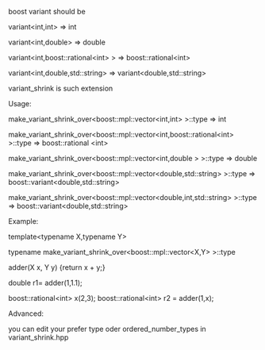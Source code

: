 boost variant should be

variant\<int,int\>
=\> int

variant\<int,double\>
=\> double

variant\<int,boost::rational\<int\> \>
=\> boost::rational\<int\>


variant\<int,double,std::string\>
=\> variant\<double,std::string\>

variant_shrink is such extension

Usage:

make_variant_shrink_over\<boost::mpl::vector\<int,int\> \>::type
=\> int 

make_variant_shrink_over\<boost::mpl::vector\<int,boost::rational\<int\> \>::type
=\> boost::rational \<int\>

make_variant_shrink_over\<boost::mpl::vector\<int,double \>  \>::type
=\> double 

make_variant_shrink_over\<boost::mpl::vector\<double,std::string\> \>::type
=\> boost::variant\<double,std::string\>

make_variant_shrink_over\<boost::mpl::vector\<double,int,std::string\> \>::type
=\> boost::variant\<double,std::string\>


Example:


template\<typename X,typename Y\>

typename make_variant_shrink_over\<boost::mpl::vector\<X,Y\> \>::type

adder(X x, Y y) {return x + y;}

  double r1= adder(1,1.1);


  boost::rational\<int\> x(2,3);
  boost::rational\<int\> r2 = adder(1,x);



Advanced:

you can edit your prefer type oder  ordered_number_types in variant_shrink.hpp
